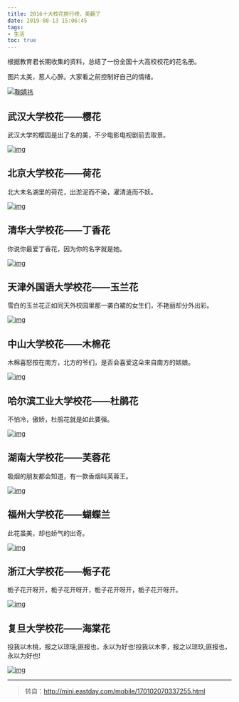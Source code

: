 ```yaml
---
title: 2016十大校花排行榜，美翻了
date: 2019-08-13 15:06:45
tags:
- 生活
toc: true
---
```


根据教育君长期收集的资料，总结了一份全国十大高校校花的花名册。

图片太美，惹人心醉。大家看之前控制好自己的情绪。

[![鞠婧祎](https://s2.ax1x.com/2019/08/13/mPalbF.th.jpg)](https://imgchr.com/i/mPalbF)


<!--more-->

## 武汉大学校花——樱花

武汉大学的樱园是出了名的美，不少电影电视剧前去取景。

[![img](https://07.imgmini.eastday.com/mobile/20170102/20170102070337_2333e14a5905824a39ccaa232e07863c_1.jpeg)](https://07.imgmini.eastday.com/mobile/20170102/20170102070337_2333e14a5905824a39ccaa232e07863c_1.jpeg)


## 北京大学校花——荷花

北大未名湖里的荷花，出淤泥而不染，濯清涟而不妖。

[![img](https://07.imgmini.eastday.com/mobile/20170102/20170102070337_2333e14a5905824a39ccaa232e07863c_2.jpeg)](https://07.imgmini.eastday.com/mobile/20170102/20170102070337_2333e14a5905824a39ccaa232e07863c_2.jpeg)


## 清华大学校花——丁香花

你说你最爱丁香花，因为你的名字就是她。

[![img](https://07.imgmini.eastday.com/mobile/20170102/20170102070337_2333e14a5905824a39ccaa232e07863c_3.jpeg)](https://07.imgmini.eastday.com/mobile/20170102/20170102070337_2333e14a5905824a39ccaa232e07863c_3.jpeg)


## 天津外国语大学校花——玉兰花

雪白的玉兰花正如同天外校园里那一袭白裙的女生们，不艳丽却分外出彩。

[![img](https://07.imgmini.eastday.com/mobile/20170102/20170102070337_2333e14a5905824a39ccaa232e07863c_4.jpeg)](https://07.imgmini.eastday.com/mobile/20170102/20170102070337_2333e14a5905824a39ccaa232e07863c_4.jpeg)


## 中山大学校花——木棉花

木棉喜怒按在南方，北方的爷们，是否会喜爱这朵来自南方的姑娘。

[![img](https://07.imgmini.eastday.com/mobile/20170102/20170102070337_2333e14a5905824a39ccaa232e07863c_5.jpeg)](https://07.imgmini.eastday.com/mobile/20170102/20170102070337_2333e14a5905824a39ccaa232e07863c_5.jpeg)


## 哈尔滨工业大学校花——杜鹃花

不怕冷，傲娇，杜鹃花就是如此要强。

[![img](https://07.imgmini.eastday.com/mobile/20170102/20170102070337_2333e14a5905824a39ccaa232e07863c_6.jpeg)](https://07.imgmini.eastday.com/mobile/20170102/20170102070337_2333e14a5905824a39ccaa232e07863c_6.jpeg)


## 湖南大学校花——芙蓉花

吸烟的朋友都会知道，有一款香烟叫芙蓉王。

[![img](https://07.imgmini.eastday.com/mobile/20170102/20170102070337_2333e14a5905824a39ccaa232e07863c_7.jpeg)](https://07.imgmini.eastday.com/mobile/20170102/20170102070337_2333e14a5905824a39ccaa232e07863c_7.jpeg)


## 福州大学校花——蝴蝶兰

此花虽美，却也娇气的出奇。

[![img](https://07.imgmini.eastday.com/mobile/20170102/20170102070337_2333e14a5905824a39ccaa232e07863c_8.jpeg)](https://07.imgmini.eastday.com/mobile/20170102/20170102070337_2333e14a5905824a39ccaa232e07863c_8.jpeg)


## 浙江大学校花——栀子花

栀子花开呀开，栀子花开呀开，栀子花开呀开，栀子花开呀开。

[![img](https://07.imgmini.eastday.com/mobile/20170102/20170102070337_2333e14a5905824a39ccaa232e07863c_9.jpeg)](https://07.imgmini.eastday.com/mobile/20170102/20170102070337_2333e14a5905824a39ccaa232e07863c_9.jpeg)


## 复旦大学校花——海棠花

投我以木桃，报之以琼瑶;匪报也，永以为好也!投我以木李，报之以琼玖;匪报也，永以为好也!

[![img](https://07.imgmini.eastday.com/mobile/20170102/20170102070337_2333e14a5905824a39ccaa232e07863c_10.jpeg)](https://07.imgmini.eastday.com/mobile/20170102/20170102070337_2333e14a5905824a39ccaa232e07863c_10.jpeg)

---
>转自：<http://mini.eastday.com/mobile/170102070337255.html>

